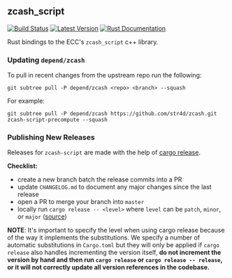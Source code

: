 ## zcash_script

[![Build Status][actions-badge]][actions-url]
[![Latest Version][version-badge]][version-url]
[![Rust Documentation][docs-badge]][docs-url]

[actions-badge]: https://github.com/ZcashFoundation/zcash_script/workflows/Continuous%20integration/badge.svg
[actions-url]: https://github.com/ZcashFoundation/zcash_script/actions?query=workflow%3A%22Continuous+integration%22
[version-badge]: https://img.shields.io/crates/v/zcash_script.svg
[version-url]: https://crates.io/crates/zcash_script
[docs-badge]: https://img.shields.io/badge/docs-latest-blue.svg
[docs-url]: https://docs.rs/zcash_script

Rust bindings to the ECC's `zcash_script` c++ library.

### Updating `depend/zcash`

To pull in recent changes from the upstream repo run the following:

```console
git subtree pull -P depend/zcash <repo> <branch> --squash
```

For example:

```console
git subtree pull -P depend/zcash https://github.com/str4d/zcash.git zcash-script-precompute --squash
```

### Publishing New Releases

Releases for `zcash-script` are made with the help of [cargo release](https://github.com/sunng87/cargo-release).

**Checklist:**

* create a new branch batch the release commits into a PR
* update `CHANGELOG.md` to document any major changes since the last release
* open a PR to merge your branch into `master`
* locally run `cargo release -- <level>` where `level` can be `patch`, `minor`, or `major` ([source](https://github.com/sunng87/cargo-release/blob/master/docs/reference.md#bump-level))

**NOTE**: It's important to specify the level when using cargo release because of the way it implements the substitutions. We specify a number of automatic substitutions in `Cargo.toml` but they will only be applied if `cargo release` also handles incrementing the version itself, **do not increment the version by hand and then run `cargo release` or `cargo release -- release`, or it will not correctly update all version references in the codebase.**
